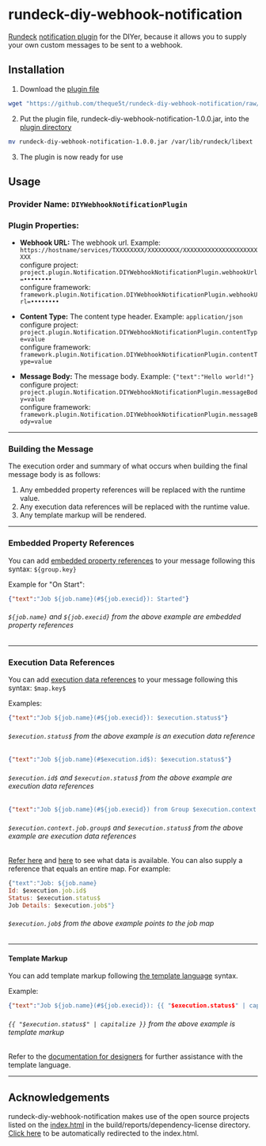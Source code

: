 # rundeck-diy-webhook-notification

[Rundeck](https://www.rundeck.com/) [notification plugin](https://rundeck.org/docs/developer/notification-plugin.html) for the DIYer, because it allows you to supply your own custom messages to be sent to a webhook.

## Installation

1. Download the [plugin file](https://github.com/theque5t/rundeck-diy-webhook-notification/raw/master/build/libs/rundeck-diy-webhook-notification-1.0.0.jar)

```sh
wget "https://github.com/theque5t/rundeck-diy-webhook-notification/raw/master/build/libs/rundeck-diy-webhook-notification-1.0.0.jar"
```

2. Put the plugin file, rundeck-diy-webhook-notification-1.0.0.jar, into the [plugin directory](https://rundeck.org/docs/developer/plugin-development.html)

```sh
mv rundeck-diy-webhook-notification-1.0.0.jar /var/lib/rundeck/libext
```

3. The plugin is now ready for use

## Usage
### Provider Name: `DIYWebhookNotificationPlugin`
### Plugin Properties:
 - __Webhook URL:__ The webhook url. Example: `https://hostname/services/TXXXXXXXX/XXXXXXXXX/XXXXXXXXXXXXXXXXXXXXXXXX`  
 configure project: `project.plugin.Notification.DIYWebhookNotificationPlugin.webhookUrl=••••••••`  
 configure framework: `framework.plugin.Notification.DIYWebhookNotificationPlugin.webhookUrl=••••••••`  
  
 - __Content Type:__ The content type header. Example: `application/json`  
 configure project: `project.plugin.Notification.DIYWebhookNotificationPlugin.contentType=value`  
 configure framework: `framework.plugin.Notification.DIYWebhookNotificationPlugin.contentType=value`  
  
 - __Message Body:__ The message body. Example: `{"text":"Hello world!"}`  
 configure project: `project.plugin.Notification.DIYWebhookNotificationPlugin.messageBody=value`  
 configure framework: `framework.plugin.Notification.DIYWebhookNotificationPlugin.messageBody=value`  
 ___
### Building the Message
The execution order and summary of what occurs when building the final message body is as follows: 
 1. Any embedded property references will be replaced with the runtime value.
 2. Any execution data references will be replaced with the runtime value.
 3. Any template markup will be rendered.
___
### Embedded Property References
You can add [embedded property references](https://rundeck.org/docs/developer/notification-plugin.html) to your message following this syntax: `${group.key}`

Example for "On Start": 
```json
{"text":"Job ${job.name}(#${job.execid}): Started"}
```
###### `${job.name}` and `${job.execid}` from the above example are embedded property references
___
### Execution Data References
You can add [execution data references](https://rundeck.org/docs/developer/notification-plugin.html) to your message following this syntax: `$map.key$`

Examples:
```json
{"text":"Job ${job.name}(#${job.execid}): $execution.status$"}
```
###### `$execution.status$` from the above example is an execution data reference
```json
{"text":"Job ${job.name}(#$execution.id$): $execution.status$"}
```
###### `$execution.id$` and `$execution.status$` from the above example are execution data references
```json
{"text":"Job ${job.name}(#${job.execid}) from Group $execution.context.job.group$: $execution.status$"}
```
###### `$execution.context.job.group$` and `$execution.status$` from the above example are execution data references

[Refer here](https://rundeck.org/docs/developer/notification-plugin.html#execution-data) and [here](https://rundeck.org/docs/manual/creating-job-workflows.html#context-variables) to see what data is available.
You can also supply a reference that equals an entire map. For example:
```javascript
{"text":"Job: ${job.name}
Id: $execution.job.id$
Status: $execution.status$
Job Details: $execution.job$"}
```
###### `$execution.job$` from the above example points to the job map

___
#### Template Markup
You can add template markup following [the template language](https://shopify.github.io/liquid/) syntax.

Example:
```json
{"text":"Job ${job.name}(#${job.execid}): {{ "$execution.status$" | capitalize }}"}
```
###### `{{ "$execution.status$" | capitalize }}` from the above example is template markup


Refer to the [documentation for designers](https://github.com/Shopify/liquid/wiki/Liquid-for-Designers) for further assistance with the template language.
___


## Acknowledgements

rundeck-diy-webhook-notification makes use of the open source projects listed on the [index.html](build/reports/dependency-license/index.html) in the build/reports/dependency-license directory. [Click here](build/reports/dependency-license/index.html) to be automatically redirected to the index.html.